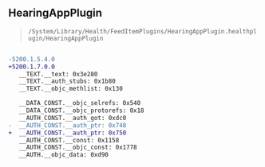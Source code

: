 ## HearingAppPlugin

> `/System/Library/Health/FeedItemPlugins/HearingAppPlugin.healthplugin/HearingAppPlugin`

```diff

-5200.1.5.4.0
+5200.1.7.0.0
   __TEXT.__text: 0x3e280
   __TEXT.__auth_stubs: 0x1b80
   __TEXT.__objc_methlist: 0x130

   __DATA_CONST.__objc_selrefs: 0x540
   __DATA_CONST.__objc_protorefs: 0x18
   __AUTH_CONST.__auth_got: 0xdc0
-  __AUTH_CONST.__auth_ptr: 0x748
+  __AUTH_CONST.__auth_ptr: 0x750
   __AUTH_CONST.__const: 0x1158
   __AUTH_CONST.__objc_const: 0x1778
   __AUTH.__objc_data: 0xd90

```
